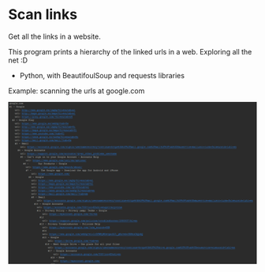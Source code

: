# Scan links
Get all the links in a website.

This program prints a hierarchy of the linked urls in a web. Exploring all the net :D

* Python, with BeautifoulSoup and requests libraries

Example: scanning the urls at <a hre="google.com">google.com</a>

<img src="screenshot_1.PNG">
